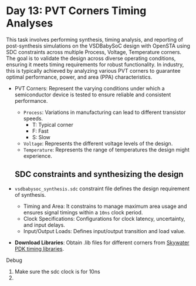 # Day 13: PVT Corners Timing Analyses

This task involves performing synthesis, timing analysis, and reporting of post-synthesis simulations on the VSDBabySoC design with OpenSTA using SDC constraints across multiple Process, Voltage, Temperature corners. The goal is to validate the design across diverse operating conditions, ensuring it meets timing requirements for robust functionality. In industry, this is typically achieved by analyzing various PVT corners to guarantee optimal performance, power, and area (PPA) characteristics.

* PVT Corners: Represent the varying conditions under which a semiconductor device is tested to ensure reliable and consistent performance.
    * `Process`: Variations in manufacturing can lead to different transistor speeds.
        * T: Typical corner
        * F: Fast 
        * S: Slow
    * `Voltage`: Represents the different voltage levels of the design.
    * `Temperature`: Represents the range of temperatures the design might experience.

  ## SDC constraints and synthesizing the design
  
* `vsdbabysoc_synthesis.sdc` constraint file defines the design requirement of synthesis.
     * Timing and Area: It constrains to manage maximum area usage and ensures signal timings within a `10ns` clock period.
     * Clock Specifications: Configurations for clock latency, uncertainty, and input delays.
     * Input/Output Loads: Defines input/output transition and load value.

* **Download Libraries**: Obtain .lib files for different corners from [Skywater PDK timing libraries](https://github.com/efabless/skywater-pdk-libs-sky130_fd_sc_hd/tree/master/timing).


Debug
1. Make sure the sdc clock is for 10ns
2. 

